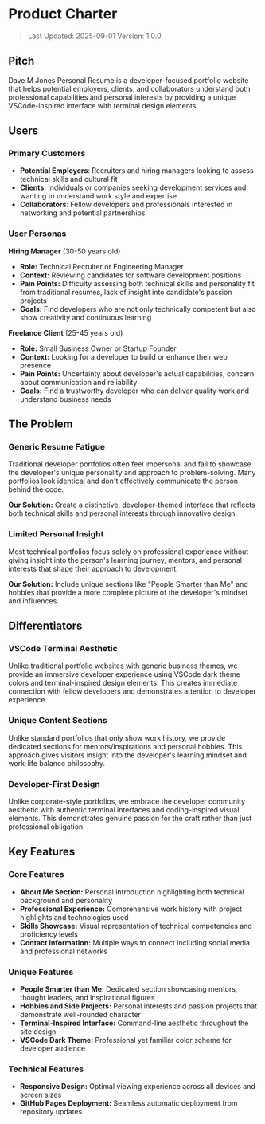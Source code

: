 # Product Charter

> Last Updated: 2025-09-01
> Version: 1.0.0

## Pitch

Dave M Jones Personal Resume is a developer-focused portfolio website that helps potential employers, clients, and collaborators understand both professional capabilities and personal interests by providing a unique VSCode-inspired interface with terminal design elements.

## Users

### Primary Customers

- **Potential Employers**: Recruiters and hiring managers looking to assess technical skills and cultural fit
- **Clients**: Individuals or companies seeking development services and wanting to understand work style and expertise
- **Collaborators**: Fellow developers and professionals interested in networking and potential partnerships

### User Personas

**Hiring Manager** (30-50 years old)
- **Role:** Technical Recruiter or Engineering Manager
- **Context:** Reviewing candidates for software development positions
- **Pain Points:** Difficulty assessing both technical skills and personality fit from traditional resumes, lack of insight into candidate's passion projects
- **Goals:** Find developers who are not only technically competent but also show creativity and continuous learning

**Freelance Client** (25-45 years old)
- **Role:** Small Business Owner or Startup Founder
- **Context:** Looking for a developer to build or enhance their web presence
- **Pain Points:** Uncertainty about developer's actual capabilities, concern about communication and reliability
- **Goals:** Find a trustworthy developer who can deliver quality work and understand business needs

## The Problem

### Generic Resume Fatigue

Traditional developer portfolios often feel impersonal and fail to showcase the developer's unique personality and approach to problem-solving. Many portfolios look identical and don't effectively communicate the person behind the code.

**Our Solution:** Create a distinctive, developer-themed interface that reflects both technical skills and personal interests through innovative design.

### Limited Personal Insight

Most technical portfolios focus solely on professional experience without giving insight into the person's learning journey, mentors, and personal interests that shape their approach to development.

**Our Solution:** Include unique sections like "People Smarter than Me" and hobbies that provide a more complete picture of the developer's mindset and influences.

## Differentiators

### VSCode Terminal Aesthetic

Unlike traditional portfolio websites with generic business themes, we provide an immersive developer experience using VSCode dark theme colors and terminal-inspired design elements. This creates immediate connection with fellow developers and demonstrates attention to developer experience.

### Unique Content Sections

Unlike standard portfolios that only show work history, we provide dedicated sections for mentors/inspirations and personal hobbies. This approach gives visitors insight into the developer's learning mindset and work-life balance philosophy.

### Developer-First Design

Unlike corporate-style portfolios, we embrace the developer community aesthetic with authentic terminal interfaces and coding-inspired visual elements. This demonstrates genuine passion for the craft rather than just professional obligation.

## Key Features

### Core Features

- **About Me Section:** Personal introduction highlighting both technical background and personality
- **Professional Experience:** Comprehensive work history with project highlights and technologies used
- **Skills Showcase:** Visual representation of technical competencies and proficiency levels
- **Contact Information:** Multiple ways to connect including social media and professional networks

### Unique Features

- **People Smarter than Me:** Dedicated section showcasing mentors, thought leaders, and inspirational figures
- **Hobbies and Side Projects:** Personal interests and passion projects that demonstrate well-rounded character
- **Terminal-Inspired Interface:** Command-line aesthetic throughout the site design
- **VSCode Dark Theme:** Professional yet familiar color scheme for developer audience

### Technical Features

- **Responsive Design:** Optimal viewing experience across all devices and screen sizes
- **GitHub Pages Deployment:** Seamless automatic deployment from repository updates